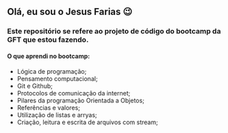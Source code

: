 ## Olá, eu sou o Jesus Farias 😉

### Este repositório se refere ao projeto de código do bootcamp da GFT que estou fazendo.

#### O que aprendi no bootcamp:

- Lógica de programação;
- Pensamento computacional;
- Git e Github;
- Protocolos de comunicação da internet;
- Pilares da programação Orientada a Objetos;
- Referências e valores; 
- Utilização de listas e arryas;
- Criação, leitura e escrita de arquivos com stream;
